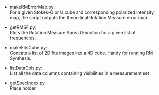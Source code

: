 * makeRMErrorMap.py:<br />
    For a given Stokes-Q or U cube and corresponding polarized intensity map, the script outputs the theoretical Rotation Measure error map.

* getRMSF.py:<br />
    Plots the Rotation Measure Spread Function for a given list of frequencies.

* makeFitsCube.py:<br />
    Concats a list of 2D fits images into a 4D cube. Handy for running RM Synthesis.

* listDataCols.py:<br />
    List all the data columns containing visibilities in a measurement set
    
* getSpecIndex.py<br />
    Place holder
